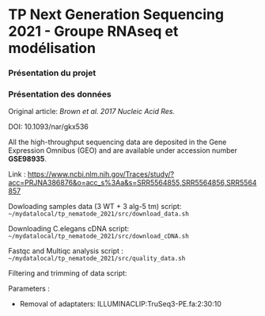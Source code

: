 # TP Next Generation Sequencing 2021 - Groupe RNAseq et modélisation

### Présentation du projet


### Présentation des données 
Original article: *Brown et al. 2017 Nucleic Acid Res.* 

DOI: 10.1093/nar/gkx536

All the high-throughput sequencing data are deposited in the Gene Expression Omnibus (GEO) and are available under accession number **GSE98935**.

Link : https://www.ncbi.nlm.nih.gov/Traces/study/?acc=PRJNA386876&o=acc_s%3Aa&s=SRR5564855,SRR5564856,SRR5564857

Dowloading samples data (3 WT + 3 alg-5 tm)
script: `~/mydatalocal/tp_nematode_2021/src/download_data.sh`

Downloading C.elegans cDNA
script: `~/mydatalocal/tp_nematode_2021/src/download_cDNA.sh`

Fastqc and Multiqc analysis 
script : `~/mydatalocal/tp_nematode_2021/src/quality_data.sh`

Filtering and trimming of data
script: 

Parameters : 
- Removal of adaptaters: ILLUMINACLIP:TruSeq3-PE.fa:2:30:10


